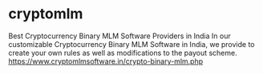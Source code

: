 # cryptomlm
Best Cryptocurrency Binary MLM Software Providers in India
In our customizable Cryptocurrency Binary MLM Software in India, we provide to create your own rules as well as modifications to the payout scheme.
https://www.cryptomlmsoftware.in/crypto-binary-mlm.php
